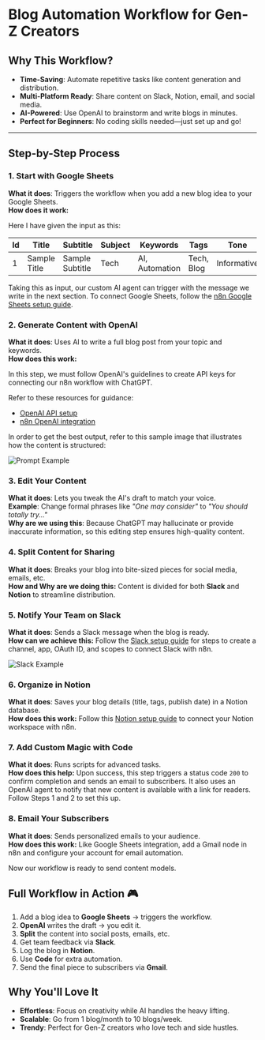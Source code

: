 
# **Blog Automation Workflow for Gen-Z Creators** 

## **Why This Workflow?**
- **Time-Saving**: Automate repetitive tasks like content generation and distribution.
- **Multi-Platform Ready**: Share content on Slack, Notion, email, and social media.
- **AI-Powered**: Use OpenAI to brainstorm and write blogs in minutes.
- **Perfect for Beginners**: No coding skills needed—just set up and go!

---

## **Step-by-Step Process** 

### **1. Start with Google Sheets**  
**What it does**: Triggers the workflow when you add a new blog idea to your Google Sheets.  
**How does it work:**

Here I have given the input as this:

| Id | Title        | Subtitle        | Subject | Keywords       | Tags       | Tone        | Image      | Target\_Audience |
| -- | ------------ | --------------- | ------- | -------------- | ---------- | ----------- | ---------- | ---------------- |
| 1  | Sample Title | Sample Subtitle | Tech    | AI, Automation | Tech, Blog | Informative | Image1.jpg | Gen-Z Creators   |

Taking this as input, our custom AI agent can trigger with the message we write in the next section. To connect Google Sheets, follow the [n8n Google Sheets setup guide](https://docs.n8n.io/external-secrets/#use-secrets-in-n8n-credentials).

### **2. Generate Content with OpenAI**

**What it does**: Uses AI to write a full blog post from your topic and keywords.  
**How does this work:**

In this step, we must follow OpenAI's guidelines to create API keys for connecting our n8n workflow with ChatGPT.

Refer to these resources for guidance:

- [OpenAI API setup](https://platform.openai.com/docs/api-reference/introduction)
- [n8n OpenAI integration](https://docs.n8n.io/integrations/builtin/credentials/openai/)

In order to get the best output, refer to this sample image that illustrates how the content is structured:

![Prompt Example](https://drive.google.com/uc?id=1F2t5Y9Oa8EVsMQuXKfpuNATRn21XVfw9)

### **3. Edit Your Content** 
**What it does**: Lets you tweak the AI's draft to match your voice.  
**Example**: Change formal phrases like *"One may consider"* to *"You should totally try..."*  
**Why are we using this**: Because ChatGPT may hallucinate or provide inaccurate information, so this editing step ensures high-quality content.

### **4. Split Content for Sharing**  
**What it does**: Breaks your blog into bite-sized pieces for social media, emails, etc.  
**How and Why are we doing this:** Content is divided for both **Slack** and **Notion** to streamline distribution.

### **5. Notify Your Team on Slack** 
**What it does**: Sends a Slack message when the blog is ready.  
**How can we achieve this:** Follow the [Slack setup guide](https://docs.n8n.io/integrations/builtin/credentials/slack/) for steps to create a channel, app, OAuth ID, and scopes to connect Slack with n8n.

![Slack Example](https://drive.google.com/uc?id=1QUHagGH-AxUagH0uesBsXkYyGOWavuzg)

### **6. Organize in Notion** 
**What it does**: Saves your blog details (title, tags, publish date) in a Notion database.  
**How does this work:** Follow this [Notion setup guide](https://docs.n8n.io/integrations/builtin/credentials/notion/) to connect your Notion workspace with n8n.

### **7. Add Custom Magic with Code** 
**What it does**: Runs scripts for advanced tasks.  
**How does this help:** Upon success, this step triggers a status code `200` to confirm completion and sends an email to subscribers. It also uses an OpenAI agent to notify that new content is available with a link for readers. Follow Steps 1 and 2 to set this up.

### **8. Email Your Subscribers** 
**What it does**: Sends personalized emails to your audience.  
**How does this work:** Like Google Sheets integration, add a Gmail node in n8n and configure your account for email automation.

Now our workflow is ready to send content models.

## **Full Workflow in Action** 🎮

1. Add a blog idea to **Google Sheets** → triggers the workflow.
2. **OpenAI** writes the draft → you edit it.
3. **Split** the content into social posts, emails, etc.
4. Get team feedback via **Slack**.
5. Log the blog in **Notion**.
6. Use **Code** for extra automation.
7. Send the final piece to subscribers via **Gmail**.

## **Why You'll Love It**

- **Effortless**: Focus on creativity while AI handles the heavy lifting.
- **Scalable**: Go from 1 blog/month to 10 blogs/week.
- **Trendy**: Perfect for Gen-Z creators who love tech and side hustles.

